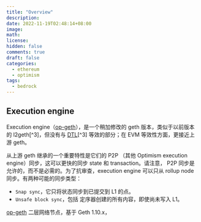 ```yaml
---
title: "Overview"
description:
date: 2022-11-19T02:48:14+08:00
image:
math:
license:
hidden: false
comments: true
draft: false
categories:
  - ethereum
  - optimism
tags:
  - bedrock
---
```


## Execution engine

Execution engine（[op-geth](https://github.com/ethereum-optimism/op-geth)），是一个稍加修改的 geth 版本，类似于以前版本的 l2geth[^3]，但没有与 [DTL](https://github.com/ethereum-optimism/optimism/tree/develop/packages/data-transport-layer)[^3] 等效的部分；在 EVM 等效性方面，更接近上游 geth。

从上游 geth 继承的一个重要特性是它们的 P2P （其他 Optimism execution engine）同步，这可以更快的同步 state 和 transaction。请注意， P2P 同步是允许的，而不是必需的。为了抗审查，execution engine 可以只从 rollup node 同步。有两种可能的同步类型：

- `Snap sync`，它只将状态同步到已提交到 L1 的点。
- `Unsafe block sync`，包括 定序器创建的所有内容，即使尚未写入 L1。

[op-geth](https://github.com/ethereum-optimism/op-geth) 二层网络节点，基于 Geth 1.10.x，

